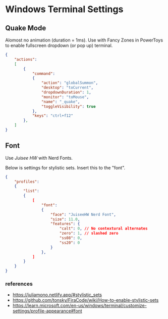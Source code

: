 # Windows Terminal Settings

## Quake Mode
Alomost no animation (duration = 1ms).
Use with Fancy Zones in PowerToys to enable fullscreen dropdown (or pop up) terminal.
```json
{
    "actions":
    [
        {
            "command": 
            {
                "action": "globalSummon",
                "desktop": "toCurrent",
                "dropdownDuration": 1,
                "monitor": "toMouse",
                "name": "_quake",
                "toggleVisibility": true
            },
            "keys": "ctrl+f12"
        },
    ]
}
```

## Font
Use *Juisee HW* with Nerd Fonts.

Below is settings for stylistic sets.
Insert this to the "font".
```json
{
    "profiles":
    {
        "list":
        {
            [
                "font": 
                {
                    "face": "JuiseeHW Nerd Font",
                    "size": 11.0,
                    "features": {
                        "calt": 0, // No contextural alternates
                        "zero": 1, // slashed zero
                        "ss08": 0,
                        "ss20": 0
                    }
                },
            ]
        }
    }
}
```

### references
- https://juliamono.netlify.app/#stylistic_sets
- https://github.com/tonsky/FiraCode/wiki/How-to-enable-stylistic-sets
- https://learn.microsoft.com/en-us/windows/terminal/customize-settings/profile-appearance#font


